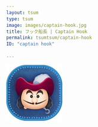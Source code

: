 ```yaml
---
layout: tsum
type: tsum
image: images/captain-hook.jpg
title: フック船長 | Captain Hook
permalink: tsumtsum/captain-hook
ID: "captain hook"

---
```

<img class="ui image" src="../images/captain-hook.jpg">

